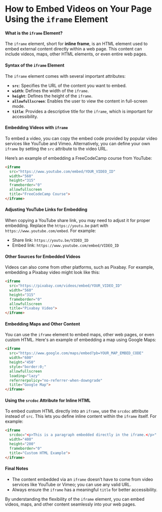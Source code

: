 # How to Embed Videos on Your Page Using the `iframe` Element

#### What is the `iframe` Element?

The `iframe` element, short for **inline frame**, is an HTML element used to embed external content directly within a web page. This content can include videos, maps, other HTML elements, or even entire web pages.

#### Syntax of the `iframe` Element

The `iframe` element comes with several important attributes:

- **`src`**: Specifies the URL of the content you want to embed.  
- **`width`**: Defines the width of the `iframe`.  
- **`height`**: Defines the height of the `iframe`.  
- **`allowfullscreen`**: Enables the user to view the content in full-screen mode.  
- **`title`**: Provides a descriptive title for the `iframe`, which is important for accessibility.

#### Embedding Videos with `iframe`

To embed a video, you can copy the embed code provided by popular video services like YouTube and Vimeo. Alternatively, you can define your own `iframe` by setting the `src` attribute to the video URL. 

Here’s an example of embedding a FreeCodeCamp course from YouTube:

```html
<iframe 
  src="https://www.youtube.com/embed/YOUR_VIDEO_ID" 
  width="560" 
  height="315" 
  frameborder="0" 
  allowfullscreen 
  title="FreeCodeCamp Course">
</iframe>
```

#### Adjusting YouTube Links for Embedding

When copying a YouTube share link, you may need to adjust it for proper embedding. Replace the `https://youtu.be` part with `https://www.youtube.com/embed`. For example:

- Share link: `https://youtu.be/VIDEO_ID`  
- Embed link: `https://www.youtube.com/embed/VIDEO_ID`  

#### Other Sources for Embedded Videos

Videos can also come from other platforms, such as Pixabay. For example, embedding a Pixabay video might look like this:

```html
<iframe 
  src="https://pixabay.com/videos/embed/YOUR_VIDEO_ID" 
  width="560" 
  height="315" 
  frameborder="0" 
  allowfullscreen 
  title="Pixabay Video">
</iframe>
```

#### Embedding Maps and Other Content

You can use the `iframe` element to embed maps, other web pages, or even custom HTML. Here's an example of embedding a map using Google Maps:

```html
<iframe 
  src="https://www.google.com/maps/embed?pb=YOUR_MAP_EMBED_CODE" 
  width="600" 
  height="450" 
  style="border:0;" 
  allowfullscreen 
  loading="lazy" 
  referrerpolicy="no-referrer-when-downgrade" 
  title="Google Map">
</iframe>
```

#### Using the `srcdoc` Attribute for Inline HTML

To embed custom HTML directly into an `iframe`, use the `srcdoc` attribute instead of `src`. This lets you define inline content within the `iframe` itself. For example:

```html
<iframe 
  srcdoc="<p>This is a paragraph embedded directly in the iframe.</p>" 
  width="400" 
  height="200" 
  frameborder="0" 
  title="Custom HTML Example">
</iframe>
```

#### Final Notes

- The content embedded via an `iframe` doesn’t have to come from video services like YouTube or Vimeo; you can use any valid URL.  
- Always ensure the `iframe` has a meaningful `title` for better accessibility.  

By understanding the flexibility of the `iframe` element, you can embed videos, maps, and other content seamlessly into your web pages.
